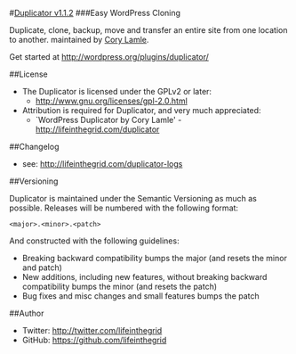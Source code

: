 #[Duplicator v1.1.2](http://lifeinthegrid.com/labs/duplicator)
###Easy WordPress Cloning

Duplicate, clone, backup, move and transfer an entire site from one location to another.
maintained by [Cory Lamle](http://twitter.com/lifeinthegrid). 

Get started at http://wordpress.org/plugins/duplicator/

##License
- The Duplicator is licensed under the GPLv2 or later:
  - http://www.gnu.org/licenses/gpl-2.0.html
- Attribution is required for Duplicator, and very much appreciated:
  - `WordPress Duplicator by Cory Lamle' - http://lifeinthegrid.com/duplicator

##Changelog
- see: http://lifeinthegrid.com/duplicator-logs

##Versioning

Duplicator is maintained under the Semantic Versioning as much as possible. Releases will be numbered with the following format:

`<major>.<minor>.<patch>`

And constructed with the following guidelines:

* Breaking backward compatibility bumps the major (and resets the minor and patch)
* New additions, including new features, without breaking backward compatibility bumps the minor (and resets the patch)
* Bug fixes and misc changes and small features bumps the patch


##Author
- Twitter: http://twitter.com/lifeinthegrid
- GitHub: https://github.com/lifeinthegrid
